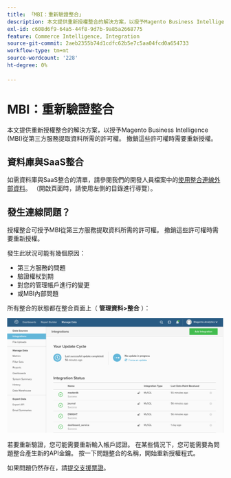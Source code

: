 ```yaml
---
title: 「MBI：重新驗證整合」
description: 本文提供重新授權整合的解決方案，以授予Magento Business Intelligence (MBI)從第三方服務提取資料所需的許可權。 撤銷這些許可權時需要重新授權。
exl-id: c608d6f9-64a5-44f8-9d7b-9a85a2668775
feature: Commerce Intelligence, Integration
source-git-commit: 2aeb2355b74d1cdfc62b5e7c5aa04fcd0a654733
workflow-type: tm+mt
source-wordcount: '228'
ht-degree: 0%

---
```


# MBI：重新驗證整合

本文提供重新授權整合的解決方案，以授予Magento Business Intelligence (MBI)從第三方服務提取資料所需的許可權。 撤銷這些許可權時需要重新授權。

## 資料庫與SaaS整合

如需資料庫與SaaS整合的清單，請參閱我們的開發人員檔案中的[使用整合連線外部資料](https://experienceleague.adobe.com/en/docs/commerce-business-intelligence/mbi/analyze/saas/integrations)。 （開啟頁面時，請使用左側的目錄進行導覽）。

## 發生連線問題？

授權整合可授予MBI從第三方服務提取資料所需的許可權。 撤銷這些許可權時需要重新授權。

發生此狀況可能有幾個原因：

* 第三方服務的問題
* 驗證權杖到期
* 對您的管理帳戶進行的變更
* 或MBI內部問題

所有整合的狀態都在整合頁面上（ **管理資料>整合** ）：

![Integrations_page.png](assets/Integrations_page.png)

若要重新驗證，您可能需要重新輸入帳戶認證。 在某些情況下，您可能需要為問題整合產生新的API金鑰。 按一下問題整合的名稱，開始重新授權程式。

如果問題仍然存在，請[提交支援票證](/help/help-center-guide/help-center/magento-help-center-user-guide.md#submit-ticket)。
